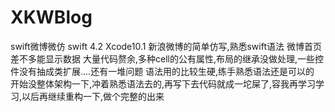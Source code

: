 # XKWBlog
swift微博微仿
swift 4.2 Xcode10.1
新浪微博的简单仿写,熟悉swift语法
微博首页差不多能显示数据
大量代码赘余,多种cell的公有属性,布局的继承没做处理,一些控件没有抽成类扩展....还有一堆问题
语法用的比较生硬,练手熟悉语法还是可以的
开始没整体架构一下,冲着熟悉语法去的,再写下去代码就成一坨屎了,容我再学习学习,以后再继续重构一下,做个完整的出来
